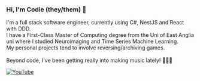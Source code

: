 <!-- ![Avatar](https://codie.gg/profile/img/avatar.png) -->
<!-- ![Me!](https://codie.gg/profile/img/me.jpg) -->
### Hi, I'm Codie (they/them) 🎵
I'm a full stack software engineer, currently using C#, NestJS and React with DDD. \
I have a First-Class Master of Computing degree from the Uni of East Anglia uni where I studied Neuroimaging and Time Series Machine Learning. \
My personal projects tend to involve reversing/archiving games. \
 \
Beyond code, I've been getting really into making music lately! 🎹💃✨

[![YouTube](https://raw.githubusercontent.com/craftycodie/craftycodie/master/img/social/YouTube.png?raw=true)](https://www.youtube.com/channel/UC1roe7lSEOq7VDGYtN2II4w)

<!-- [![Bandcamp](https://codie.gg/profile/img/social/Bandcamp.png)](https://codie.bandcamp.com/) -->


<!--
**craftycodie/craftycodie** is a ✨ _special_ ✨ repository because its `README.md` (this file) appears on your GitHub profile.

Here are some ideas to get you started:

- 🔭 I’m currently working on ...
- 🌱 I’m currently learning ...
- 👯 I’m looking to collaborate on ...
- 🤔 I’m looking for help with ...
- 💬 Ask me about ...
- 📫 How to reach me: ...
- 😄 Pronouns: ...
- ⚡ Fun fact: ...
-->
